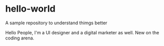 # hello-world
A sample repository to understand thimgs better

Hello People,
I'm a UI designer and a digital marketer as well. New on the coding arena.
